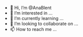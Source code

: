 - 👋 Hi, I’m @AnaBlent
- 👀 I’m interested in ...
- 🌱 I’m currently learning ...
- 💞️ I’m looking to collaborate on ...
- 📫 How to reach me ...

<!---
AnaBlent/AnaBlent is a ✨ special ✨ repository because its `README.md` (this file) appears on your GitHub profile.
You can click the Preview link to take a look at your changes.
--->

